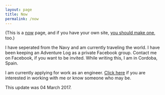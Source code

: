 ```yaml
---
layout: page
title: Now
permalink: /now
---
```


(This is a [now](http://www.nownownow.com/about) page, and if you have your own site, [you should make one](http://www.nownownow.com/about), too.)

I have seperated from the Navy and am currently traveling the world. I have been keeping an Adventure Log as a private Facebook group. Contact me on Facebook, if you want to be invited. While writing this, I am in Cordoba, Spain.

I am currently applying for work as an engineer. [Click here](/hire) if you are interested in working with me or know someone who may be.

This update was 04 March 2017.



